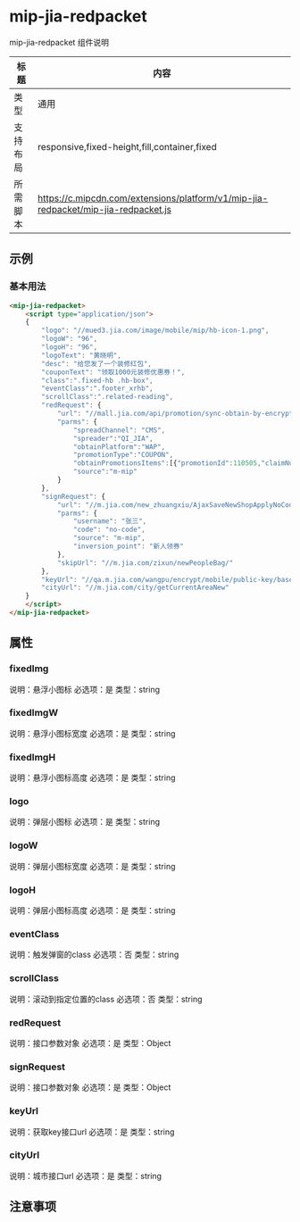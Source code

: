 # mip-jia-redpacket

mip-jia-redpacket 组件说明

标题|内容
----|----
类型|通用
支持布局|responsive,fixed-height,fill,container,fixed
所需脚本|https://c.mipcdn.com/extensions/platform/v1/mip-jia-redpacket/mip-jia-redpacket.js

## 示例

### 基本用法
```html
<mip-jia-redpacket>
    <script type="application/json">
    {
    	"logo": "//mued3.jia.com/image/mobile/mip/hb-icon-1.png",
    	"logoW": "96",
    	"logoH": "96",
    	"logoText": "黄晓明",
    	"desc": "给您发了一个装修红包",
    	"couponText": "领取1000元装修优惠券！",
    	"class":".fixed-hb .hb-box",
        "eventClass":".footer_xrhb",
        "scrollClass":".related-reading",
    	"redRequest": {
    		"url": "//mall.jia.com/api/promotion/sync-obtain-by-encrypted-mobile",
    		"parms": {
    			"spreadChannel": "CMS",
		    	"spreader":"QI_JIA",
		    	"obtainPlatform":"WAP",
		    	"promotionType":"COUPON",
		    	"obtainPromotionsItems":[{"promotionId":110505,"claimNumber":1}],
		    	"source":"m-mip"
    		}
    	},
    	"signRequest": {
    		"url": "//m.jia.com/new_zhuangxiu/AjaxSaveNewShopApplyNoCodeJsonp",
    		"parms": {
    			"username": "张三",
    			"code": "no-code",
    			"source": "m-mip",
    			"inversion_point": "新人领券"
    		},
    		"skipUrl": "//m.jia.com/zixun/newPeopleBag/"
    	},
    	"keyUrl": "//qa.m.jia.com/wangpu/encrypt/mobile/public-key/base64",
    	"cityUrl": "//m.jia.com/city/getCurrentAreaNew"
    }
    </script>
</mip-jia-redpacket>
```

## 属性

### fixedImg

说明：悬浮小图标
必选项：是
类型：string

### fixedImgW

说明：悬浮小图标宽度
必选项：是
类型：string

### fixedImgH

说明：悬浮小图标高度
必选项：是
类型：string

### logo

说明：弹层小图标
必选项：是
类型：string

### logoW

说明：弹层小图标宽度
必选项：是
类型：string

### logoH

说明：弹层小图标高度
必选项：是
类型：string

### eventClass

说明：触发弹窗的class
必选项：否
类型：string

### scrollClass

说明：滚动到指定位置的class
必选项：否
类型：string

### redRequest

说明：接口参数对象
必选项：是
类型：Object

### signRequest

说明：接口参数对象
必选项：是
类型：Object

### keyUrl

说明：获取key接口url
必选项：是
类型：string

### cityUrl

说明：城市接口url
必选项：是
类型：string


## 注意事项

